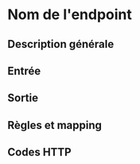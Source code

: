 # Nom de l'endpoint

## Description générale

## Entrée

## Sortie

## Règles et mapping

## Codes HTTP
